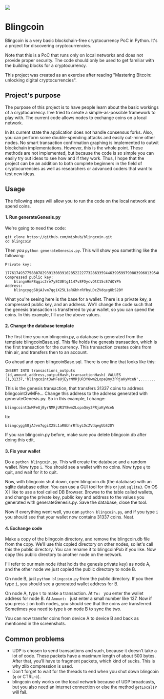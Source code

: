 ![](https://i.imgur.com/oNIXwQF.png)

# Blingcoin
 
Blingcoin is a very basic blockchain-free cryptocurrency PoC in Python. It's a project for discovering cryptocurrencies.

Note that this is a PoC that runs only on local networks and does not provide proper security. The code should only be used to get familiar with the building blocks for a cryptocurrency.

This project was created as an exercise after reading "Mastering Bitcoin: unlocking digital cryptocurrencies".

## Project's purpose

The purpose of this project is to have people learn about the basic workings of a cryptocurrency. I've tried to create a simple-as-possible framework to play with. The current code allows nodes to exchange coins on a local network.  

In its current state the application does not handle consensus forks. Also, you can perform some double-spending attacks and easily out-mine other nodes. No smart transaction confirmation graphing is implemented to outwit blockchain implementations. However, this is the whole point. These methods are not implemented, but because the code is so simple you can easily try out ideas to see how and if they work. Thus, I hope that the project can be an addition to both complete beginners in the field of cryptocurrencies as well as researchers or advanced coders that want to test new ideas. 

## Usage

The following steps will allow you to run the code on the local network and spend coins.

#### 1. Run generateGenesis.py

We're going to need the code:

```
git clone https://github.com/mishub/blingcoin.git
cd blingcoin
```

Then you `python generateGenesis.py`. This will show you something like the following:

```
Private key:
    17761749377588078293913083910285222277328633594463995997908039960139540655010
Compressed public key:
    blingmHmF8qgic2re7yECUEtg1147v8FDycvQtC15cE7dQYPh
Address:
    blingcyggS8jAJvm7qgiX25L1aRGbhrRfbyLDcZVdqegUbS2DY
```

What you're seeing here is the base for a wallet. There is a private key, a compressed public key, and an address. We'll change the code such that the genesis transaction is transferred to your wallet, so you can spend the coins. In this example, I'll use the above values.

#### 2. Change the database template

The first time you run blingcoin.py, a database is generated from the template blingcoinBase.sql. This file holds the genesis transaction, which is the first transaction for the currency. This transaction creates coins from thin air, and transfers then to an account.

Go ahead and open blingcoinBase.sql. There is one line that looks like this:

`INSERT INTO transactions_outputs (id,amount,address,outputHash,transactionHash) VALUES (1,31337,'blingcoint3wMFeUjEyrNMRjUR3Y8wm2LopaQmy3PRjaKyWceN',.......`

This is the genesis transaction, that transfers 31337 coins to address blingcoint3wMFe... Change this address to the address generated with generateGenesis.py. So in this example, I change:

`blingcoint3wMFeUjEyrNMRjUR3Y8wm2LopaQmy3PRjaKyWceN`

to:

`blingcyggS8jAJvm7qgiX25L1aRGbhrRfbyLDcZVdqegUbS2DY`

If you ran blingcoin.py before, make sure you delete blingcoin.db after doing this edit.

#### 3. Fix your wallet

Do a `python blingcoin.py`. This will create the database and a random wallet. Now type `i`. You should see a wallet with no coins. Now type `q` to quit, and wait for it to quit.

Now, with blingcoin shut down, open blingcoin.db (the database) with an sqlite database editor. You can use a GUI tool for this or just `sqlite3`. On OS X I like to use a tool called DB Browser.
Browse to the table called wallets, and change the private key, public key and address to the values you generated with generateGenesis.py. Save the database, close the tool.

Now if everything went well, you can `python blingcoin.py`, and if you type `i` you should see that your wallet now contains 31337 coins. Neat.

#### 4. Exchange code

Make a copy of the blingcoin directory, and remove the blingcoin.db file from the copy. We'll use this copied directory on other nodes, so let's call this the public directory. You can rename it to blingcoinPub if you like. Now copy this public directory to another node on the network.

I'll refer to our main node (that holds the genesis private key) as node A, and the other node we just copied the public directory to node B.

On node B, just `python blingcoin.py` from the public directory. If you then type `i`, you should see a generated wallet address for B.

On node A, type `t` to make a transaction.
At `To: ` you enter the wallet address for node B. At `Amount: ` just enter a small number like 137.
Now if you press `i` on both nodes, you should see that the coins are transferred. Sometimes you need to type `b` on node B to sync the two.

You can now transfer coins from device A to device B and back as mentioned in the screenshots.

## Common problems

- UDP is chosen to send transactions and such, because it doesn't take a lot of code. These packets have a maximum length of about 500 bytes. After that, you'll have to fragment packets, which kind of sucks. This is why zlib compression is used.  
- Don't forget to wait for the threads to end when you shut down blingcoin (`q` or CTRL-c).
- blingcoin only works on the local network because of UDP broadcasts, but you also need an internet connection or else the method `getLocalIP` will fail.
